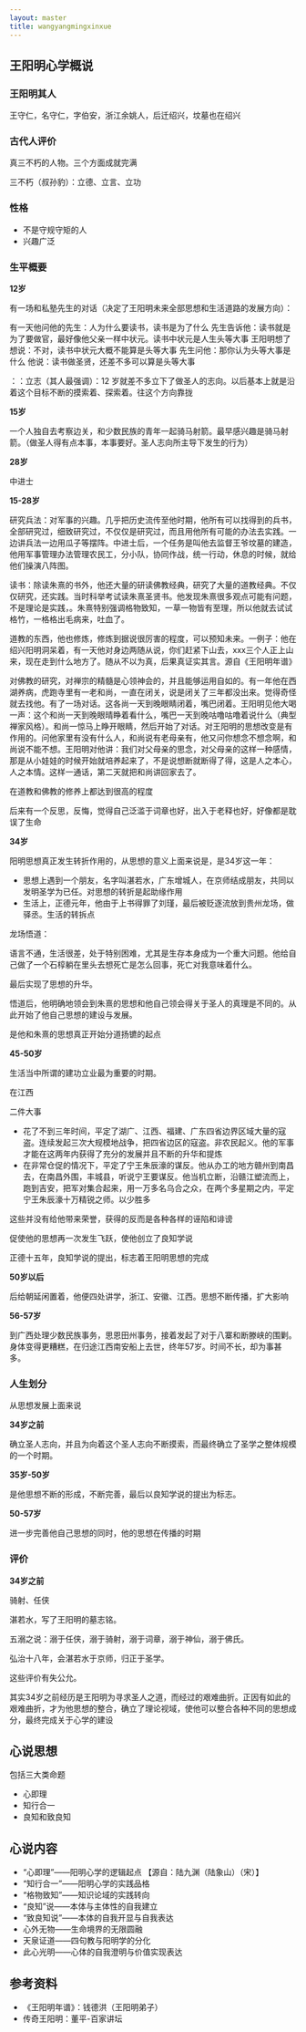 ```yaml
---
layout: master
title: wangyangmingxinxue
---
```


## 王阳明心学概说

### 王阳明其人

王守仁，名守仁，字伯安，浙江余姚人，后迁绍兴，坟墓也在绍兴

### 古代人评价

真三不朽的人物。三个方面成就完满

三不朽（叔孙豹）：立德、立言、立功

### 性格

- 不是守规守矩的人
- 兴趣广泛

### 生平概要

**12岁**

有一场和私塾先生的对话（决定了王阳明未来全部思想和生活道路的发展方向）：

有一天他问他的先生：人为什么要读书，读书是为了什么
先生告诉他：读书就是为了要做官，最好像他父亲一样中状元。读书中状元是人生头等大事
王阳明想了想说：不对，读书中状元大概不能算是头等大事
先生问他：那你认为头等大事是什么
他说：读书做圣贤，还差不多可以算是头等大事

：：立志（其人最强调）：12 岁就差不多立下了做圣人的志向。以后基本上就是沿着这个目标不断的摸索着、探索着。往这个方向靠拢

**15岁**

一个人独自去考察边关，和少数民族的青年一起骑马射箭。最早感兴趣是骑马射箭。（做圣人得有点本事，本事要好。圣人志向所主导下发生的行为）

**28岁**

中进士

**15-28岁**

研究兵法：对军事的兴趣。几乎把历史流传至他时期，他所有可以找得到的兵书，全部研究过，细致研究过，不仅仅是研究过，而且用他所有可能的办法去实践。一边讲兵法一边用瓜子等摆阵。中进士后，一个任务是叫他去监督王爷坟墓的建造，他用军事管理办法管理农民工，分小队，协同作战，统一行动，休息的时候，就给他们操演八阵图。

读书：除读朱熹的书外，他还大量的研读佛教经典，研究了大量的道教经典。不仅仅研究，还实践。当时科举考试读朱熹圣贤书。他发现朱熹很多观点可能有问题，不是理论是实践，。朱熹特别强调格物致知，一草一物皆有至理，所以他就去试试格竹，一格格出毛病来，吐血了。

道教的东西，他也修炼，修炼到据说很厉害的程度，可以预知未来。一例子：他在绍兴阳明洞呆着，有一天他对身边两随从说，你们赶紧下山去，xxx三个人正上山来，现在走到什么地方了。随从不以为真，后果真证实其言。源自《王阳明年谱》

对佛教的研究，对禅宗的精髓是心领神会的，并且能够运用自如的。有一年他在西湖养病，虎跑寺里有一老和尚，一直在闭关，说是闭关了三年都没出来。觉得奇怪就去找他。有了一场对话。这各尚一天到晚眼睛闭着，嘴巴闭着。王阳明见他大喝一声：这个和尚一天到晚眼晴睁着看什么，嘴巴一天到晚咕噜咕噜着说什么（典型禅家风格）。和尚一惊马上睁开眼睛，然后开始了对话。对王阳明的思想改变是有作用的。问他家里有没有什么人，和尚说有老母亲有，他又问你想念不想念啊，和尚说不能不想。王阳明对他讲：我们对父母亲的思念，对父母亲的这样一种感情，那是从小娃娃的时候开始就培养起来了，不是说想断就断得了得，这是人之本心，人之本情。这样一通话，第二天就把和尚讲回家去了。

在道教和佛教的修养上都达到很高的程度

后来有一个反思，反悔，觉得自己泛滥于词章也好，出入于老释也好，好像都是耽误了生命

**34岁**

阳明思想真正发生转折作用的，从思想的意义上面来说是，是34岁这一年：

- 思想上遇到一个朋友，名字叫湛若水，广东增城人，在京师结成朋友，共同以发明圣学为已任。对思想的转折是起助缘作用
- 生活上，正德元年，他由于上书得罪了刘瑾，最后被贬逐流放到贵州龙场，做驿丞。生活的转拆点

龙场悟道：

语言不通，生活很差，处于特别困难，尤其是生存本身成为一个重大问题。他给自己做了一个石椁躺在里头去想死亡是怎么回事，死亡对我意味着什么。

最后实现了思想的升华。

悟道后，他明确地领会到朱熹的思想和他自己领会得关于圣人的真理是不同的。从此开始了他自己思想的建设与发展。

是他和朱熹的思想真正开始分道扬镳的起点


**45-50岁**

生活当中所谓的建功立业最为重要的时期。

在江西

二件大事

- 花了不到三年时间，平定了湖广、江西、福建、广东四省边界区域大量的寇盗。连续发起三次大规模地战争，把四省边区的寇盗。非农民起义。他的军事才能在这两年内获得了充分的发展并且不断的升华和提炼
- 在非常仓促的情况下，平定了宁王朱辰濠的谋反。他从办工的地方赣州到南昌去，在南昌外围，丰城县，听说宁王要谋反。他当机立断，沿赣江塑流而上，跑到吉安，把军对集合起来，用一万多名乌合之众，在两个多星期之内，平定宁王朱辰濠十万精锐之师。以少胜多


这些并没有给他带来荣誉，获得的反而是各种各样的诬陷和诽谤

促使他的思想再一次发生飞跃，使他创立了良知学说

正德十五年，良知学说的提出，标志着王阳明思想的完成

**50岁以后**

后给朝延闲置着，他便四处讲学，浙江、安徽、江西。思想不断传播，扩大影响

**56-57岁**

到广西处理少数民族事务，思恩田州事务，接着发起了对于八寨和断滕峡的围剿。身体变得更糟糕，在归途江西南安船上去世，终年57岁。时间不长，却为事甚多。

### 人生划分

从思想发展上面来说

**34岁之前**

确立圣人志向，并且为向着这个圣人志向不断摸索，而最终确立了圣学之整体规模的一个时期。

**35岁-50岁**

是他思想不断的形成，不断完善，最后以良知学说的提出为标志。

**50-57岁**

进一步完善他自己思想的同时，他的思想在传播的时期

### 评价

**34岁之前**

骑射、任侠

湛若水，写了王阳明的墓志铭。

五溺之说：溺于任侠，溺于骑射，溺于词章，溺于神仙，溺于佛氏。

弘治十八年，会湛若水于京师，归正于圣学。

这些评价有失公允。

其实34岁之前经历是王阳明为寻求圣人之道，而经过的艰难曲折。正因有如此的艰难曲折，才为他思想的整合，确立了理论视域，使他可以整合各种不同的思想成分，最终完成关于心学的建设

## 心说思想

包括三大类命题 

- 心即理
- 知行合一
- 良知和致良知

## 心说内容

- “心即理”——阳明心学的逻辑起点 【源自：陆九渊（陆象山）（宋）】
- “知行合一”——阳明心学的实践品格
- “格物致知”——知识论域的实践转向
- “良知”说——本体与主体性的自我建立
- “致良知说”——本体的自我开显与自我表达
- 心外无物——生命境界的无限圆融
- 天泉证道——四句教与阳明学的分化
- 此心光明——心体的自我澄明与价值实现表达

## 参考资料

- 《王阳明年谱》：钱德洪（王阳明弟子）
- 传奇王阳明：董平-百家讲坛